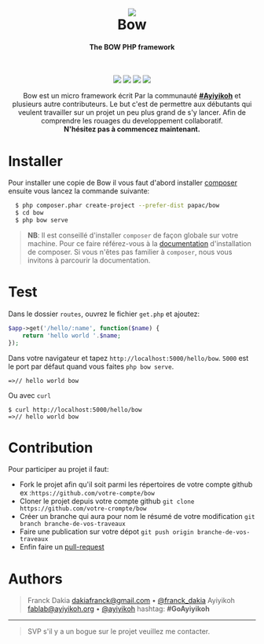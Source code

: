 <h1 align="center">
    <img src="https://github.com/papac/bow/blob/master/public/img/bow.jpg">
    <br/>Bow
</h1>
<h4 align="center">The BOW PHP framework</h4>
<br/>
<p align="center">
    <a href="https://papac.github.com/bow" title="docs"><img src="https://img.shields.io/badge/docs-read%20docs-blue.svg?style=flat-square"/></a>
    <a href="https://packagist.org/papac/bow" title="version"><img src="https://img.shields.io/packagist/v/papac/bow.svg?style=flat-square"/></a>
    <a href="https://github.com/papac/bow/blob/master/LICENSE" title="license"><img src="https://img.shields.io/github/license/mashape/apistatus.svg?style=flat-square"/></a>
    <a href="https://travis-ci.com/papac/bow" title="Travis branch"><img src="https://img.shields.io/travis/papac/bow/master.svg?style=flat-square"/></a>
</p>

<p align="center">
    Bow est un micro framework écrit Par la communauté <strong><a href="http://ayiyikoh.org">#Ayiyikoh</a></strong> et plusieurs autre contributeurs. Le but c'est de permettre aux débutants qui veulent travailler sur un projet un peu plus grand de s'y lancer. Afin de comprendre les rouages du developpement collaboratif.
    <br>
    <strong>N'hésitez pas à commencez maintenant.</strong>
</p>

# Installer

Pour installer une copie de Bow il vous faut d'abord installer [composer](https://getcomposer.org) ensuite vous lancez la commande suivante:

```sh
  $ php composer.phar create-project --prefer-dist papac/bow
  $ cd bow
  $ php bow serve
```

> __NB__: Il est conseillé d'installer `composer` de façon globale sur votre machine. Pour ce faire référez-vous à la [documentation](https://getcomposer.org/download) d'installation de composer.
> Si vous n'êtes pas familier à `composer`, nous vous invitons à parcourir la documentation.

# Test

Dans le dossier `routes`, ouvrez le fichier `get.php` et ajoutez:

```php
$app->get('/hello/:name', function($name) {
    return 'hello world '.$name;
});
```

Dans votre navigateur et tapez `http://localhost:5000/hello/bow`. `5000` est le port par défaut quand vous faites `php bow serve`.
```
=>// hello world bow
```

Ou avec `curl`
```
$ curl http://localhost:5000/hello/bow
=>// hello world bow
```

# Contribution

Pour participer au projet il faut:

+ Fork le projet afin qu'il soit parmi les répertoires de votre compte github ex :`https://github.com/votre-compte/bow`
+ Cloner le projet depuis votre compte github `git clone https://github.com/votre-crompte/bow`
+ Créer un branche qui aura pour nom le résumé de votre modification `git branch branche-de-vos-traveaux`
+ Faire une publication sur votre dépot `git push origin branche-de-vos-traveaux`
+ Enfin faire un [pull-request](https://www.thinkful.com/learn/github-pull-request-tutorial/Keep-Tabs-on-the-Project#Time-to-Submit-Your-First-PR)

# Authors
> Franck Dakia <dakiafranck@gmail.com> &bull; [@franck_dakia](https://twitter.com/franck_dakia)
> Ayiyikoh <fablab@ayiyikoh.org> &bull; [@ayiyikoh](https://twitter.com/ayiyikoh) hashtag: __#GoAyiyikoh__

---
> SVP s'il y a un bogue sur le projet veuillez me contacter.